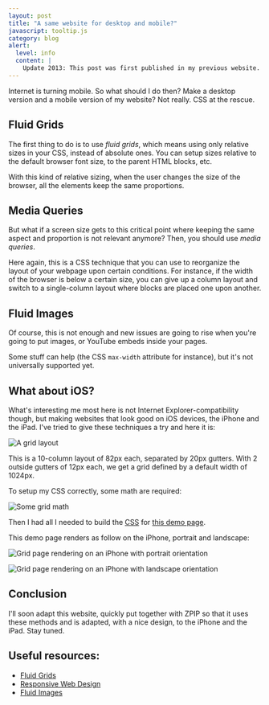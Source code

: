 ```yaml
---
layout: post
title: "A same website for desktop and mobile?"
javascript: tooltip.js
category: blog
alert:
  level: info
  content: |
    Update 2013: This post was first published in my previous website. It is still mostly relevent but needs updates. I'll try to update it soon.
---
```


Internet is turning mobile. So what should I do then? Make a desktop version and
a mobile version of my website? Not really. CSS at the rescue.

## Fluid Grids

The first thing to do is to use _fluid grids_, which means using only relative
sizes in your CSS, instead of absolute ones. You can setup sizes relative to the
default browser font size, to the parent HTML blocks, etc.

With this kind of relative sizing, when the user changes the size of the
browser, all the elements keep the same proportions.

## Media Queries

But what if a screen size gets to this critical point where keeping the same
aspect and proportion is not relevant anymore? Then, you should use _media
queries_.

Here again, this is a CSS technique that you can use to reorganize the layout of
your webpage upon certain conditions. For instance, if the width of the browser
is below a certain size, you can give up a column layout and switch to a
single-column layout where blocks are placed one upon another.

## Fluid Images

Of course, this is not enough and new issues are going to rise when you're going
to put images, or YouTube embeds inside your pages.

Some stuff can help (the CSS `max-width` attribute for instance), but it's not
universally supported yet.

## What about iOS?

What's interesting me most here is not Internet Explorer-compatibility though,
but making websites that look good on iOS devices, the iPhone and the iPad. I've
tried to give these techniques a try and here it is:

![A grid layout](../../assets/images/grid.png "A grid layout")

This is a 10-column layout of 82px each, separated by 20px gutters. With 2
outside gutters of 12px each, we get a grid defined by a default width of
1024px.

To setup my CSS correctly, some math are required:

![Some grid math](../../assets/images/grid-math.png "Some grid math")

Then I had all I needed to build the [CSS][1] for [this demo page][2].

This demo page renders as follow on the iPhone, portrait and landscape:

![Grid page rendering on an iPhone with portrait orientation](../../assets/images/grid-portrait.jpg "Grid page rendering on an iPhone with portrait orientation")

![Grid page rendering on an iPhone with landscape orientation](../../assets/images/grid-landscape.jpg "Grid page rendering on an iPhone with landscape orientation")

## Conclusion

<a id="update-notice" data-toggle="tooltip" title="This is pretty old and needs to be updated but you can visit the promised update here: http://mickaelflochlay.com/spip/">I'll
soon adapt this website, quickly put together with ZPIP so that it uses these
methods and is adapted, with a nice design, to the iPhone and the iPad. Stay
tuned.</a>

## Useful resources:

- [Fluid Grids][3]
- [Responsive Web Design][4]
- [Fluid Images][5]

[1]: ../../assets/grid.css
[2]: ../../assets/grid-demo.html
[3]: http://www.alistapart.com/articles/fluidgrids/
[4]: http://www.alistapart.com/articles/responsive-web-design/
[5]: http://unstoppablerobotninja.com/entry/fluid-images
